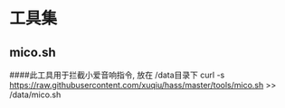 # 工具集
## mico.sh
####此工具用于拦截小爱音响指令, 放在 /data目录下
curl -s https://raw.githubusercontent.com/xuqiu/hass/master/tools/mico.sh >> /data/mico.sh
 
